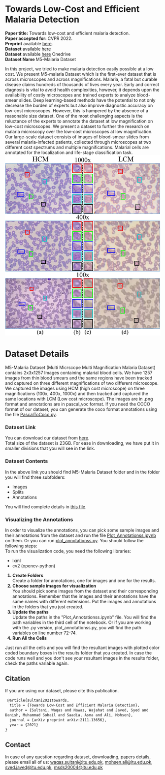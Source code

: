 # Towards Low-Cost and Efficient Malaria Detection
<b>Paper title:</b> Towards low-cost and efficient malaria detection.<br>
<b>Paper accepted for: </b> CVPR 2022.<br>
<b>Preprint</b> available <a href = "https://arxiv.org/pdf/2111.13656.pdf">here</a>.<br>
<b>Dataset</b> available <a href = "https://drive.google.com/drive/folders/1P0ta3LvXvXAotEPlQgKUE1kIhbF382pq?usp=sharing" target="_blank">here</a><br>
<b>Dataset</b> available <a href = "https://pern-my.sharepoint.com/:f:/g/personal/im_lab_itu_edu_pk/EkK-mCPwWjVNkiM89HTkh1kBTSeFLWtYXOPTbIZfo1PP6w" target="_blank">here</a> Onedrive<br> 
<b>Dataset Name </b> M5-Malaria Dataset<br>

In this project, we tried to make malaria detection easily possible at a low cost. We present M5-malaria Dataset which is the first-ever dataset that is across microscopes and across magnifications. Malaria, a fatal but curable disease claims hundreds of thousands of lives every year. Early and correct diagnosis is vital to avoid health complexities, however, it depends upon the availability of costly microscopes and trained experts to analyze blood-smear slides. Deep learning-based methods have the potential to not only decrease the burden of experts but also improve diagnostic accuracy on low-cost microscopes. However, this is hampered by the absence of a reasonable size dataset. One of the most challenging aspects is the reluctance of the experts to annotate the dataset at low magnification on low-cost microscopes. We present a dataset to further the research on malaria microscopy over the low-cost microscopes at low magnification. Our large-scale dataset consists of images of blood-smear slides from several malaria-infected patients, collected through microscopes at two different cost spectrums and multiple magnifications. Malarial cells are annotated for the localization and life-stage classification task.
<br>
<img src="sample image.jpg">
# Dataset Details
M5-Malaria Dataset (Multi Micrscope Multi Magnification Malaria Dataset) contains 2x3x1257 Images containing malarial blood cells. We have 1257 images from thin blood smears and the same regions have been tracked and captured on three different magnifications of two different microscope. We captured the images using HCM (high cost microscope) on three magnifications (100x, 400x, 1000x) and then tracked and captured the same locations with LCM (Low cost microscope). The images are in .png format and annotations are in pascal_voc format. If you need the COCO format of our dataset, you can generate the coco format annotations using the file <a href="https://github.com/intelligentMachines-ITU/LowCostMalariaDetection_CVPR_2022/blob/main/pascalToCoco.py">PascalToCoco.py</a>.

### Dataset Link
You can download our dataset from <a href="https://drive.google.com/drive/folders/1P0ta3LvXvXAotEPlQgKUE1kIhbF382pq?usp=sharing" target = "_blank">here</a>. <br>
Total size of the dataset is 23GB. For ease in downloading, we have put it in smaller divisions that you will see in the link.

### Dataset Contents
In the above link you should find M5-Malaria Dataset folder and in the folder you will find three subfolders:
<ul>
  <li>Images</li>
  <li>Splits</li>
  <li>Annotations</li>
 </ul>
 You will find complete details in <a href="https://github.com/intelligentMachines-ITU/LowCostMalariaDetection_CVPR_2022/blob/main/M5-Malaria_Dataset_Contents.txt">this file</a>.

### Visualizing the Annotations
In order to visualize the annotations, you can pick some sample images and their annotations from the dataset and run the file <a href = "https://github.com/intelligentMachines-ITU/LowCostMalariaDetection_CVPR_2022/blob/main/Plot_Annotationss.ipynb">Plot_Annotationss.ipynb</a> on them. Or you can run <a href="https://github.com/intelligentMachines-ITU/LowCostMalariaDetection_CVPR_2022/blob/main/plot_annotationss.py">plot_annotationss.py</a>.
You should follow the following steps:
<br>To run the visualization code, you need the following libraries:
<ul><li>lxml</li>
  <li>cv2 (opencv-python)</li>
  </ul>
<ol>
  <b><li>Create Folders</li></b>
  Create a folder for annotations, one for images and one for the results.
  <b><li>Choose sample images for visualization</li></b>
    You should pick some images from the dataset and their corresponding annotations. Remember that the images and their annotations have the same names with different extensions. Put the images and annotations in the folders that you just created.
  <b><li>Update the paths</li></b>
  Update the paths in the "Plot_Annotationss.ipynb" file. You will find the path variables in the third cell of the notebook. Or if you are working with the .py version, plot_annotationss.py, you will find the path variables on line number 72-74.
  <b><li>Run All the Cells</li></b></ol>
  Just run all the cells and you will find the resultant images with plotted color coded boundary boxes in the results folder that you created. In case the code runs well and you don't see your resultant images in the results folder, check the paths variable again.
  
  ## Citation
  If you are using our dataset, please cite this publication.<br>
 <div class="snippet-clipboard-content position-relative overflow-auto" data-snippet-clipboard-copy-content=" @article{sultani2021towards,
  title={Towards Low-Cost and Efficient Malaria Detection},
  author={Sultani, Waqas and Nawaz, Wajahat and Javed, Syed and Danish, Muhammad Sohail and Saadia, Asma and Ali, Mohsen},
  journal={arXiv preprint arXiv:2111.13656},
  year={2021}
}"><pre><code> @article{sultani2021towards,
  title = {Towards Low-Cost and Efficient Malaria Detection},
  author = {Sultani, Waqas and Nawaz, Wajahat and Javed, Syed and Danish, Muhammad Sohail and Saadia, Asma and Ali, Mohsen},
  journal = {arXiv preprint arXiv:2111.13656},
  year = {2021}
}
</code></pre></div>
 
## Contact
In case of any question regarding dataset, downloading, papers details, please email all of us:
waqas.sultani@itu.edu.pk,
mohsen.ali@itu.edu.pk, 
syed.javed@itu.edu.pk,
msds20004@itu.edu.pk
